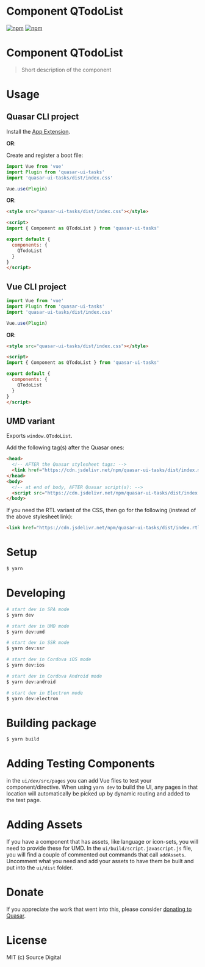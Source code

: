 # Component QTodoList

[![npm](https://img.shields.io/npm/v/quasar-ui-tasks.svg?label=quasar-ui-tasks)](https://www.npmjs.com/package/quasar-ui-tasks)
[![npm](https://img.shields.io/npm/dt/quasar-ui-tasks.svg)](https://www.npmjs.com/package/quasar-ui-tasks)

# Component QTodoList
> Short description of the component


# Usage

## Quasar CLI project

Install the [App Extension](../app-extension).

**OR**:

Create and register a boot file:

```js
import Vue from 'vue'
import Plugin from 'quasar-ui-tasks'
import 'quasar-ui-tasks/dist/index.css'

Vue.use(Plugin)
```

**OR**:

```html
<style src="quasar-ui-tasks/dist/index.css"></style>

<script>
import { Component as QTodoList } from 'quasar-ui-tasks'

export default {
  components: {
    QTodoList
  }
}
</script>
```

## Vue CLI project

```js
import Vue from 'vue'
import Plugin from 'quasar-ui-tasks'
import 'quasar-ui-tasks/dist/index.css'

Vue.use(Plugin)
```

**OR**:

```html
<style src="quasar-ui-tasks/dist/index.css"></style>

<script>
import { Component as QTodoList } from 'quasar-ui-tasks'

export default {
  components: {
    QTodoList
  }
}
</script>
```

## UMD variant

Exports `window.QTodoList`.

Add the following tag(s) after the Quasar ones:

```html
<head>
  <!-- AFTER the Quasar stylesheet tags: -->
  <link href="https://cdn.jsdelivr.net/npm/quasar-ui-tasks/dist/index.min.css" rel="stylesheet" type="text/css">
</head>
<body>
  <!-- at end of body, AFTER Quasar script(s): -->
  <script src="https://cdn.jsdelivr.net/npm/quasar-ui-tasks/dist/index.umd.min.js"></script>
</body>
```
If you need the RTL variant of the CSS, then go for the following (instead of the above stylesheet link):
```html
<link href="https://cdn.jsdelivr.net/npm/quasar-ui-tasks/dist/index.rtl.min.css" rel="stylesheet" type="text/css">
```

# Setup
```bash
$ yarn
```

# Developing
```bash
# start dev in SPA mode
$ yarn dev

# start dev in UMD mode
$ yarn dev:umd

# start dev in SSR mode
$ yarn dev:ssr

# start dev in Cordova iOS mode
$ yarn dev:ios

# start dev in Cordova Android mode
$ yarn dev:android

# start dev in Electron mode
$ yarn dev:electron
```

# Building package
```bash
$ yarn build
```

# Adding Testing Components
in the `ui/dev/src/pages` you can add Vue files to test your component/directive. When using `yarn dev` to build the UI, any pages in that location will automatically be picked up by dynamic routing and added to the test page.

# Adding Assets
If you have a component that has assets, like language or icon-sets, you will need to provide these for UMD. In the `ui/build/script.javascript.js` file, you will find a couple of commented out commands that call `addAssets`. Uncomment what you need and add your assets to have them be built and put into the `ui/dist` folder.

# Donate
If you appreciate the work that went into this, please consider [donating to Quasar](https://donate.quasar.dev).

# License
MIT (c) Source Digital
